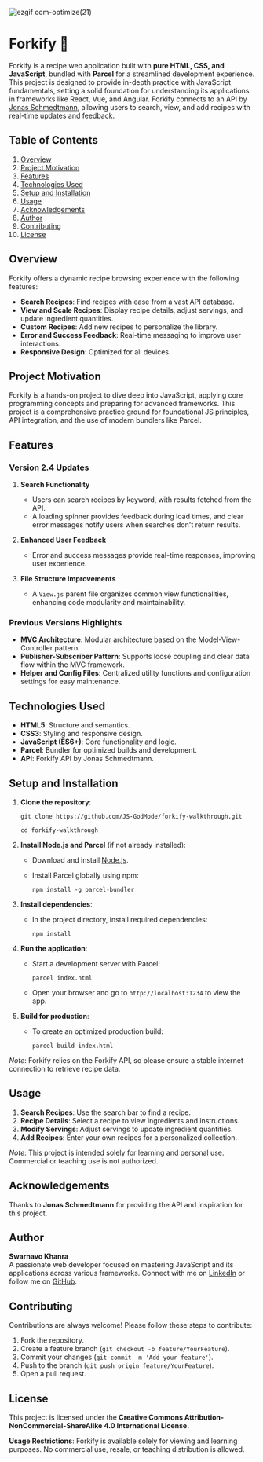 ![ezgif com-optimize(21)](https://github.com/user-attachments/assets/d9f21d8c-a122-4787-9ba4-15f7e12e5f93)

# Forkify 🍲

Forkify is a recipe web application built with **pure HTML, CSS, and JavaScript**, bundled with **Parcel** for a streamlined development experience. This project is designed to provide in-depth practice with JavaScript fundamentals, setting a solid foundation for understanding its applications in frameworks like React, Vue, and Angular. Forkify connects to an API by [Jonas Schmedtmann](https://x.com/jonasschmedtman), allowing users to search, view, and add recipes with real-time updates and feedback.

## Table of Contents

1.  [Overview](#overview)
2.  [Project Motivation](#project-motivation)
3.  [Features](#features)
4.  [Technologies Used](#technologies-used)
5.  [Setup and Installation](#setup-and-installation)
6.  [Usage](#usage)
7.  [Acknowledgements](#acknowledgements)
8.  [Author](#author)
9.  [Contributing](#contributing)
10. [License](#license)

## Overview

Forkify offers a dynamic recipe browsing experience with the following features:

- **Search Recipes**: Find recipes with ease from a vast API database.
- **View and Scale Recipes**: Display recipe details, adjust servings, and update ingredient quantities.
- **Custom Recipes**: Add new recipes to personalize the library.
- **Error and Success Feedback**: Real-time messaging to improve user interactions.
- **Responsive Design**: Optimized for all devices.

## Project Motivation

Forkify is a hands-on project to dive deep into JavaScript, applying core programming concepts and preparing for advanced frameworks. This project is a comprehensive practice ground for foundational JS principles, API integration, and the use of modern bundlers like Parcel.

## Features

### Version 2.4 Updates

1.  **Search Functionality**

    - Users can search recipes by keyword, with results fetched from the API.
    - A loading spinner provides feedback during load times, and clear error messages notify users when searches don't return results.

2.  **Enhanced User Feedback**

    - Error and success messages provide real-time responses, improving user experience.

3.  **File Structure Improvements**

    - A `View.js` parent file organizes common view functionalities, enhancing code modularity and maintainability.

### Previous Versions Highlights

- **MVC Architecture**: Modular architecture based on the Model-View-Controller pattern.
- **Publisher-Subscriber Pattern**: Supports loose coupling and clear data flow within the MVC framework.
- **Helper and Config Files**: Centralized utility functions and configuration settings for easy maintenance.

## Technologies Used

- **HTML5**: Structure and semantics.
- **CSS3**: Styling and responsive design.
- **JavaScript (ES6+)**: Core functionality and logic.
- **Parcel**: Bundler for optimized builds and development.
- **API**: Forkify API by Jonas Schmedtmann.

## Setup and Installation

1.  **Clone the repository**:

    ```
    git clone https://github.com/JS-GodMode/forkify-walkthrough.git

    cd forkify-walkthrough
    ```

2.  **Install Node.js and Parcel** (if not already installed):

    - Download and install [Node.js](https://nodejs.org/).
    - Install Parcel globally using npm:

      `npm install -g parcel-bundler`

3.  **Install dependencies**:

    - In the project directory, install required dependencies:

      `npm install`

4.  **Run the application**:

    - Start a development server with Parcel:

      `parcel index.html`

    - Open your browser and go to `http://localhost:1234` to view the app.

5.  **Build for production**:

    - To create an optimized production build:

      `parcel build index.html`

_Note_: Forkify relies on the Forkify API, so please ensure a stable internet connection to retrieve recipe data.

## Usage

1.  **Search Recipes**: Use the search bar to find a recipe.
2.  **Recipe Details**: Select a recipe to view ingredients and instructions.
3.  **Modify Servings**: Adjust servings to update ingredient quantities.
4.  **Add Recipes**: Enter your own recipes for a personalized collection.

_Note_: This project is intended solely for learning and personal use. Commercial or teaching use is not authorized.

## Acknowledgements

Thanks to **Jonas Schmedtmann** for providing the API and inspiration for this project.

## Author

**Swarnavo Khanra**\
A passionate web developer focused on mastering JavaScript and its applications across various frameworks. Connect with me on [LinkedIn](https://in.linkedin.com/in/swarnavo-khanra) or follow me on [GitHub](https://github.com/Anonav0).

## Contributing

Contributions are always welcome! Please follow these steps to contribute:

1.  Fork the repository.
2.  Create a feature branch (`git checkout -b feature/YourFeature`).
3.  Commit your changes (`git commit -m 'Add your feature'`).
4.  Push to the branch (`git push origin feature/YourFeature`).
5.  Open a pull request.

## License

This project is licensed under the **Creative Commons Attribution-NonCommercial-ShareAlike 4.0 International License.**

**Usage Restrictions**: Forkify is available solely for viewing and learning purposes. No commercial use, resale, or teaching distribution is allowed.
